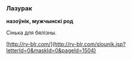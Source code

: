 ### Лазурак
**назоўнік, мужчынскі род**

Сінька для бялізны.

<a rel="author">[http://rv-blr.com/](http://rv-blr.com/slounik.jsp?letterId=0&maskId=0&pageId=1504)</a>
